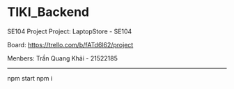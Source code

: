﻿# TIKI_Backend
SE104 Project
Project: LaptopStore - SE104

Board: https://trello.com/b/fATd6l62/project

Menbers: Trần Quang Khải - 21522185

-----------
npm start
npm i